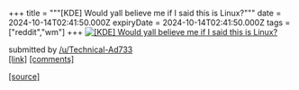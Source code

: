 +++
title = """[KDE] Would yall believe me if I said this is Linux?"""
date = 2024-10-14T02:41:50.000Z
expiryDate = 2024-10-14T02:41:50.000Z
tags = ["reddit","wm"]
+++
[![[KDE] Would yall believe me if I said this is Linux?](https://preview.redd.it/fhgbrpjvwmud1.png?width=640&crop=smart&auto=webp&s=05135cd36e8f367519213866926093b0e0365440 "[KDE] Would yall believe me if I said this is Linux?")](https://www.reddit.com/r/unixporn/comments/1g36b4l/kde_would_yall_believe_me_if_i_said_this_is_linux/)

submitted by [/u/Technical-Ad733](https://www.reddit.com/user/Technical-Ad733)  
[\[link\]](https://i.redd.it/fhgbrpjvwmud1.png) [\[comments\]](https://www.reddit.com/r/unixporn/comments/1g36b4l/kde_would_yall_believe_me_if_i_said_this_is_linux/)

[[source]](https://www.reddit.com/r/unixporn/comments/1g36b4l/kde_would_yall_believe_me_if_i_said_this_is_linux/)
